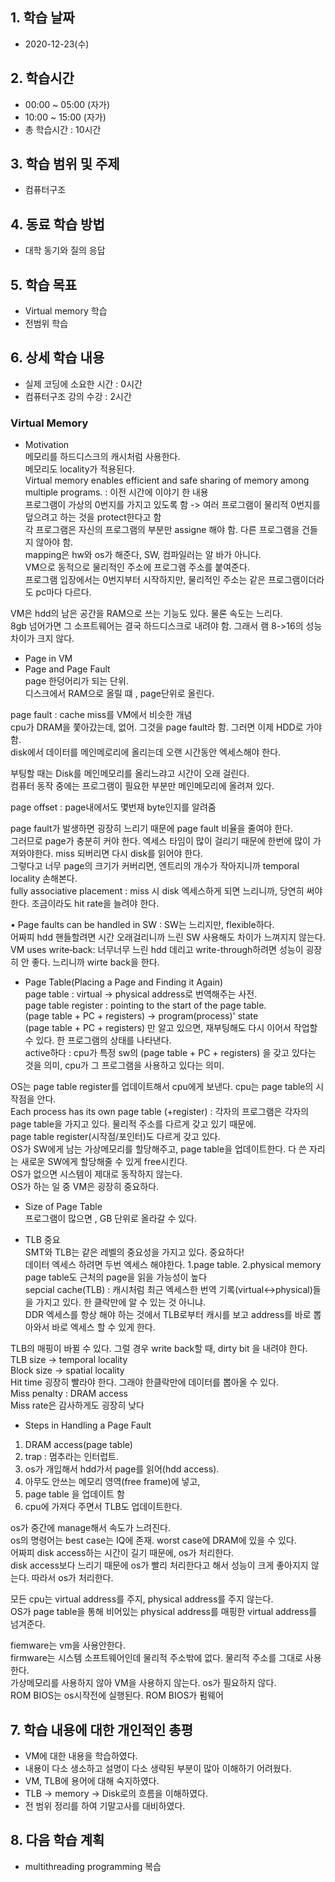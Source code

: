 ## 1. 학습 날짜
+ 2020-12-23(수)

## 2. 학습시간
+ 00:00 ~ 05:00 (자가)   
+ 10:00 ~ 15:00 (자가)
+ 총 학습시간 : 10시간

## 3. 학습 범위 및 주제
+ 컴퓨터구조

## 4. 동료 학습 방법
+ 대학 동기와 질의 응답

## 5. 학습 목표
+ Virtual memory 학습
+ 전범위 학습

## 6. 상세 학습 내용
+ 실제 코딩에 소요한 시간 : 0시간    
+ 컴퓨터구조 강의 수강 : 2시간    


### Virtual Memory     
   
- Motivation   
메모리를 하드디스크의 캐시처럼 사용한다.   
메모리도 locality가 적용된다.   
Virtual memory enables efficient and safe sharing of memory among multiple programs. : 이전 시간에 이야기 한 내용   
프로그램이 가상의 0번지를 가지고 있도록 함 -> 여러 프로그램이 물리적 0번지를 덮으려고 하는 것을 protect한다고 함   
각 프로그램은 자신의 프로그램의 부분만 assigne 해야 함. 다른 프로그램을 건들지 않아야 함.   
mapping은 hw와 os가 해준다, SW, 컴파일러는 알 바가 아니다.    
VM으로 동적으로 물리적인 주소에 프로그램 주소를 붙여준다.   
프로그램 입장에서는 0번지부터 시작하지만, 물리적인 주소는 같은 프로그램이더라도 pc마다 다르다.   
   
VM은 hdd의 남은 공간을 RAM으로 쓰는 기능도 있다. 물론 속도는 느리다.   
8gb 넘어가면 그 소프트웨어는 결국 하드디스크로 내려야 함. 그래서 램 8->16의 성능차이가 크지 않다.   
   
- Page in VM   
- Page and Page Fault   
page 한덩어리가 되는 단위.   
디스크에서 RAM으로 올릴 떄 , page단위로 올린다.   
   
page fault : cache miss를 VM에서 비슷한 개념    
cpu가 DRAM을 쫓아갔는데, 없어. 그것을 page fault라 함. 그러면 이제 HDD로 가야함.   
disk에서 데이터를 메인메로리에 올리는데 오랜 시간동안 엑세스해야 한다.   
   
부팅할 때는 Disk를 메인메모리를 올리느랴고 시간이 오래 걸린다.   
컴퓨터 동작 중에는 프로그램이 필요한 부분만 메인메모리에 올려져 있다.   
   
page offset : page내에서도 몇번재 byte인지를 알려줌   
    
page fault가 발생하면 굉장히 느리기 때문에 page fault 비율을 줄여야 한다.   
그러므로 page가 충분히 커야 한다. 엑세스 타임이 많이 걸리기 때문에 한번에 많이 가져와야한다. miss 되버리면 다시 disk를 읽어야 한다.   
그렇다고 너무 page의 크기가 커버리면, 엔트리의 개수가 작아지니까 temporal locality 손해본다.    
fully associative placement : miss 시 disk 엑세스하게 되면 느리니까, 당연히 써야 한다. 조금이라도 hit rate을 늘려야 한다.   
   
• Page faults can be handled in SW : SW는 느리지만, flexible하다.   
어짜피 hdd 핸들할려면 시간 오래걸리니까 느린 SW 사용해도 차이가 느껴지지 않는다.   
VM uses write‐back: 너무너무 느린 hdd 데리고 write-through하려면 성능이 굉장히 안 좋다. 느리니까 wirte back을 한다.   
   
- Page Table(Placing a Page and Finding it Again)   
page table : virtual -> physical address로 번역해주는 사전.   
page table register : pointing to the start of the page table.   
(page table + PC + registers) -> program(process)' state   
(page table + PC + registers) 만 알고 있으면, 재부팅해도 다시 이어서 작업할 수 있다. 한 프로그램의 상태를 나타낸다.   
active하다 : cpu가 특정 sw의 (page table + PC + registers) 을 갖고 있다는 것을 의미, cpu가 그 프로그램을 사용하고 있다는 의미.   
   
OS는 page table register를 업데이트해서 cpu에게 보낸다. cpu는 page table의 시작점을 안다.   
Each process has its own page table (+register) : 각자의 프로그램은 각자의 page table을 가지고 있다. 물리적 주소를 다르게 갖고 있기 때문에.   
page table register(시작점/포인터)도 다르게 갖고 있다.   
OS가 SW에게 남는 가상메모리를 할당해주고, page table을 업데이트한다. 다 쓴 자리는 새로운 SW에게 할당해줄 수 있게 free시킨다.   
OS가 없으면 시스템이 제대로 동작하지 않는다.    
OS가 하는 일 중 VM은 굉장히 중요하다.   
   
- Size of Page Table   
프로그램이 많으면 , GB 단위로 올라갈 수 있다.   
   
- TLB 중요   
SMT와 TLB는 같은 레벨의 중요성을 가지고 있다. 중요하다!   
데이터 엑세스 하려면 두번 엑세스 해야한다. 1.page table. 2.physical memory    
page table도 근처의 page을 읽을 가능성이 높다   
sepcial cache(TLB) : 캐시처럼 최근 엑세스한 번역 기록(virtual<->physical)들을 가지고 있다. 한 클락만에 알 수 있는 것 아니냐.   
DDR 엑세스를 항상 해야 하는 것에서 TLB로부터 캐시를 보고 address를 바로 뽑아와서 바로 엑세스 할 수 있게 한다.   
   
TLB의 매핑이 바뀔 수 있다. 그럴 경우 write back할 때, dirty bit 을 내려야 한다.   
TLB size -> temporal locality   
Block size -> spatial locality   
Hit time 굉장히 빨라야 한다. 그래야 한클락만에 데이터를 뽑아올 수 있다.   
Miss penalty : DRAM access   
Miss rate은 감사하게도 굉장히 낮다   
   
- Steps in Handling a Page Fault   
1. DRAM access(page table)   
2. trap : 멈추라는 인터럽트.   
3. os가 개입해서 hdd가서 page를 읽어(hdd access).   
4. 아무도 안쓰는 메모리 영역(free frame)에 넣고,   
5. page table 을 업데이트 함   
6. cpu에 가져다 주면서 TLB도 업데이트한다.   
   
os가 중간에 manage해서 속도가 느려진다.   
os의 명령어는 best case는 IQ에 존재. worst case에 DRAM에 있을 수 있다.    
어짜피 disk access하는 시간이 길기 때문에, os가 처리한다.   
disk access보다 느리기 때문에 os가 빨리 처리한다고 해서 성능이 크게 좋아지지 않는다. 따라서 os가 처리한다.   
   
모든 cpu는 virtual address를 주지, physical address를 주지 않는다.   
OS가 page table을 통해 비어있는 physical address를 매핑한 virtual address를 넘겨준다.   
   
fiemware는 vm을 사용안한다.   
firmware는 시스템 소프트웨어인데 물리적 주소밖에 없다. 물리적 주소를 그대로 사용한다.   
가상메모리를 사용하지 않아 VM을 사용하지 않는다. os가 필요하지 않다.    
ROM BIOS는 os시작전에 실행된다.  ROM BIOS가 펌웨어   
    

## 7. 학습 내용에 대한 개인적인 총평
+ VM에 대한 내용을 학습하였다.
+ 내용이 다소 생소하고 설명이 다소 생략된 부분이 많아 이해하기 어려웠다.
+ VM, TLB에 용어에 대해 숙지하였다.
+ TLB -> memory -> Disk로의 흐름을 이해하였다.
+ 전 범위 정리를 하여 기말고사를 대비하였다.

## 8. 다음 학습 계획
+ multithreading programming 복습
